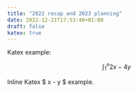 ```yaml
---
title: "2022 recap and 2023 planning"
date: 2022-12-21T17:53:40+01:00
draft: false
katex: true
---
```


Katex example:

$$ \int_{1}^{n} 2x - 4y $$

Inline Katex $ x - y $ example.
